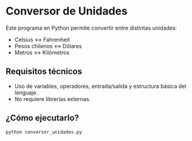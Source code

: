 # Conversor de Unidades

Este programa en Python permite convertir entre distintas unidades:

- Celsius ↔ Fahrenheit
- Pesos chilenos ↔ Dólares
- Metros ↔ Kilómetros

## Requisitos técnicos

- Uso de variables, operadores, entrada/salida y estructura básica del lenguaje.
- No requiere librerías externas.

## ¿Cómo ejecutarlo?

```bash
python conversor_unidades.py
